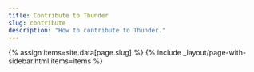 ```yaml
---
title: Contribute to Thunder
slug: contribute
description: "How to contribute to Thunder."
---
```

{% assign items=site.data[page.slug] %}
{% include _layout/page-with-sidebar.html items=items %}
